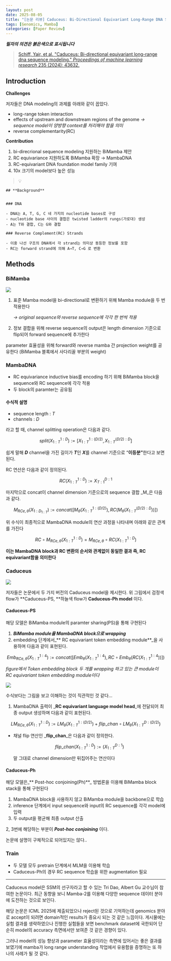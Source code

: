 ```yaml
---
layout: post
date: 2025-08-05
title: "[논문 리뷰] Caduceus: Bi-Directional Equivariant Long-Range DNA Sequence Modeling"
tags: [Genomics, Mamba]
categories: [Paper Review]
---
```


<span class="notion-red">_**필자의 의견은 붉은색으로 표시됩니다**_</span>


> [Schiff, Yair, et al. "Caduceus: Bi-directional equivariant long-range dna sequence modeling." ](https://pmc.ncbi.nlm.nih.gov/articles/PMC12189541/)[_Proceedings of machine learning research_](https://pmc.ncbi.nlm.nih.gov/articles/PMC12189541/)[ 235 (2024): 43632.](https://pmc.ncbi.nlm.nih.gov/articles/PMC12189541/)



## Introduction


**Challenges**


저자들은 DNA modeling의 과제를 아래와 같이 꼽았다.

- long-range token interaction
- effects of upstream and downstream regions of the genome 
_→ sequence model이 양방향 context를 처리해야 함을 의미_
- reverse complementarity(RC)

**Contribution**

1. bi-direcrional sequence modeling 지원하는 BiMamba 제안
1. RC equivariance 지원하도록 BiMamba 확장 → MambaDNA
1. RC-equivariant DNA foundation model family 기여
1. 10x 크기의 model보다 높은 성능

> 💡 


	## **Background**


	### DNA

	- DNA는 A, T, G, C 네 가지의 nucleotide bases로 구성
	- nucleotide base 사이의 결합은 twisted ladder의 rungs(가로대) 생성
	- A는 T와 결합, C는 G와 결합

	### Reverse Complement(RC) Strands

	- 이중 나선 구조의 DNA에서 각 strand는 의미상 동등한 정보를 포함
	- RC는 forward strand에 의해 A→T, C→G 로 변환


## Methods



### BiMamba


![](https://prod-files-secure.s3.us-west-2.amazonaws.com/542b861c-36a8-4051-84e5-8804b6728dba/2c247d59-7815-4980-99f0-8f0d21f445a7/image.png?X-Amz-Algorithm=AWS4-HMAC-SHA256&X-Amz-Content-Sha256=UNSIGNED-PAYLOAD&X-Amz-Credential=ASIAZI2LB466TMQJ7VDG%2F20250820%2Fus-west-2%2Fs3%2Faws4_request&X-Amz-Date=20250820T181158Z&X-Amz-Expires=3600&X-Amz-Security-Token=IQoJb3JpZ2luX2VjEJL%2F%2F%2F%2F%2F%2F%2F%2F%2F%2FwEaCXVzLXdlc3QtMiJGMEQCIH1KBO8yUusJYF9eCRLJflXW%2BDmvV18sYkbees9GVWTRAiAISS3xeCoyFk5GcTJT%2FOjSkhga2KniS15z6x0zm27LdCqIBAjb%2F%2F%2F%2F%2F%2F%2F%2F%2F%2F8BEAAaDDYzNzQyMzE4MzgwNSIM%2Fa6lUB8q2vQgwCCmKtwDUXtBraolyerGkPubDvohEzK6GTmKdm1Tev1F%2BFMzrAM4YS6kov6ksAa98XmUtWIDN2KhJ3aQnN%2BTrj%2FfKGyrOp9BaMTMZgSIdEo0S0r2QXq5E6gqoDvLAnr%2BOQqn2gsoCKRoLZ6ADhvFcbbsqnNe0a8dWbpu%2BfAU3CebkRlTcmf4rhJXfVtxYwmDmNjC8k2HgW9YEQ6IIi31QdnCxi9zeqn2jCENujCWBi9%2F3BsKie5gKmJD7rU3%2B8nm9GQJYpghRZ3VSID5lfithyou9e2YkkukYg1NIluiUArsJPcECBFwwwnrw1OZDr6fiCVxDvweTnAdvtGbHCP5x6MbY1vGAZYhTtXqRupdyEGmxu1zFEXnluwGWWTH0CiH94NnnqcLFi4LO27p5jZl%2BJA2LYLB%2FDDufMNkYf8ZSjR2rEkfunZFPSyPs%2FIbpkwjpxEPdnzLHnHgrzSq5t6OeT6zSLgZRB0%2BulVqlBSiW36SnLbF2ECtSF4F1ayoh8e0Hb18JXmUWkfw%2Fp0rWR%2FG48ayT2rFvzgghztf2cHQDUhbPM2WnkRfdFQxjsFiZSYcJj7OsLQWjtsOLG3DTf9y%2BfNo2hdqp%2BAGSORwXM8gCFgZRYxVhFvvrNf6jwJxmkPhTvcw7ZaYxQY6pgE%2Fh3L8SPCfEFabrY6vE%2Bs8jItK2CTNemd9uKqpHOnvPGKxD%2BpZWxiUHI3nnY2mZPCmo4Upi52sgv5d9DhVW8MB6uev0%2BOoqdTgqnChCb2dm0VKTWYq%2BwcN5i7DfbkGAjg5oIR8yC%2BeQI1gU8lQ84gVvO70Wm5dkiNv7saCi2IJ%2FHNmS1o7AedHU0%2FSIhCEoOTUS76p2iPg02%2FNIP9rhyI5tI4yALVf&X-Amz-Signature=ffd3d87fa82b205e5ce17c35ef65f20e35bff9cea7bd06ca9532a1eac628b8a2&X-Amz-SignedHeaders=host&x-amz-checksum-mode=ENABLED&x-id=GetObject)

1. 표준 Mamba model을 bi-directional로 변환하기 위해 Mamba module을 두 번 적용한다

	_→ original sequence와 reverse sequence에 각각 한 번씩 적용_

1. 정보 결합을 위해 reverse sequence의 output은 length dimension 기준으로 flip되어 forward sequence에 추가한다

parameter 효율성을 위해 forward와 reverse mamba 간 projection weight를 공유한다 (BiMamba 블록에서 사다리꼴 부분의 weight)



### MambaDNA

- RC equivariance inductive bias를 encoding 하기 위해 BiMamba block을 sequence와 RC sequence에 각각 적용
- 두 block의 paramter는 공유됨


#### 수식적 설명

- sequence length : _T_
- channels : _D_

라고 할 때,  channel splitting operation은 다음과 같다.


$$
split(X^{1:D}_{1:T}):=[X^{1:(D/2)}_{1:T},X^{(D/2):D}_{1:T}]
$$


<span class="notion-red">쉽게 말해 </span><span class="notion-red">_**D**_</span><span class="notion-red"> channel을 가진 길이가 </span><span class="notion-red">_**T**_</span><span class="notion-red">인 </span><span class="notion-red">_**X**_</span><span class="notion-red">를 channel 기준으로 “</span><span class="notion-red">**이등분”**</span><span class="notion-red">한다고 보면 된다.</span>


RC 연산은 다음과 같이 정의된다.


$$
RC(X^{1:D}_{1:T}):=X^{D:1}_{T:1}
$$


마지막으로 concat이 channel dimension 기준으로의 sequence 결합 _M_은 다음과 같다.


$$
M_{RCe,\theta}(X_{1:D_{1:T}}):=concat([M_{\theta}(X^{1:(D/2)}_{1:T}),RC(M_{\theta}(X^{(D/2):D}_{1:T}))])
$$


위 수식이 최종적으로 MambaDNA module의 연산 과정을 나타내며 아래와 같은 관계를 가진다


$$
RC\circ M_{RCe,\theta}(X^{1:D}_{1:T}) = M_{RCe,\theta} \circ RC(X^{1:D}_{1:T})
$$


**이는 MambaDNA block과 RC 변환의 순서와 관계없이 동일한 결과 즉, RC equivariant함을 의미한다**



### Caduceus


![](https://prod-files-secure.s3.us-west-2.amazonaws.com/542b861c-36a8-4051-84e5-8804b6728dba/f94a60d7-8145-473b-aef9-7c68d3ec604a/image.png?X-Amz-Algorithm=AWS4-HMAC-SHA256&X-Amz-Content-Sha256=UNSIGNED-PAYLOAD&X-Amz-Credential=ASIAZI2LB466TMQJ7VDG%2F20250820%2Fus-west-2%2Fs3%2Faws4_request&X-Amz-Date=20250820T181158Z&X-Amz-Expires=3600&X-Amz-Security-Token=IQoJb3JpZ2luX2VjEJL%2F%2F%2F%2F%2F%2F%2F%2F%2F%2FwEaCXVzLXdlc3QtMiJGMEQCIH1KBO8yUusJYF9eCRLJflXW%2BDmvV18sYkbees9GVWTRAiAISS3xeCoyFk5GcTJT%2FOjSkhga2KniS15z6x0zm27LdCqIBAjb%2F%2F%2F%2F%2F%2F%2F%2F%2F%2F8BEAAaDDYzNzQyMzE4MzgwNSIM%2Fa6lUB8q2vQgwCCmKtwDUXtBraolyerGkPubDvohEzK6GTmKdm1Tev1F%2BFMzrAM4YS6kov6ksAa98XmUtWIDN2KhJ3aQnN%2BTrj%2FfKGyrOp9BaMTMZgSIdEo0S0r2QXq5E6gqoDvLAnr%2BOQqn2gsoCKRoLZ6ADhvFcbbsqnNe0a8dWbpu%2BfAU3CebkRlTcmf4rhJXfVtxYwmDmNjC8k2HgW9YEQ6IIi31QdnCxi9zeqn2jCENujCWBi9%2F3BsKie5gKmJD7rU3%2B8nm9GQJYpghRZ3VSID5lfithyou9e2YkkukYg1NIluiUArsJPcECBFwwwnrw1OZDr6fiCVxDvweTnAdvtGbHCP5x6MbY1vGAZYhTtXqRupdyEGmxu1zFEXnluwGWWTH0CiH94NnnqcLFi4LO27p5jZl%2BJA2LYLB%2FDDufMNkYf8ZSjR2rEkfunZFPSyPs%2FIbpkwjpxEPdnzLHnHgrzSq5t6OeT6zSLgZRB0%2BulVqlBSiW36SnLbF2ECtSF4F1ayoh8e0Hb18JXmUWkfw%2Fp0rWR%2FG48ayT2rFvzgghztf2cHQDUhbPM2WnkRfdFQxjsFiZSYcJj7OsLQWjtsOLG3DTf9y%2BfNo2hdqp%2BAGSORwXM8gCFgZRYxVhFvvrNf6jwJxmkPhTvcw7ZaYxQY6pgE%2Fh3L8SPCfEFabrY6vE%2Bs8jItK2CTNemd9uKqpHOnvPGKxD%2BpZWxiUHI3nnY2mZPCmo4Upi52sgv5d9DhVW8MB6uev0%2BOoqdTgqnChCb2dm0VKTWYq%2BwcN5i7DfbkGAjg5oIR8yC%2BeQI1gU8lQ84gVvO70Wm5dkiNv7saCi2IJ%2FHNmS1o7AedHU0%2FSIhCEoOTUS76p2iPg02%2FNIP9rhyI5tI4yALVf&X-Amz-Signature=6058a3e9602c7ec1f0e3c6cbd35aa1538b8d9a20aa4d37aa6bb16084f0d7b8e2&X-Amz-SignedHeaders=host&x-amz-checksum-mode=ENABLED&x-id=GetObject)


저자들은 논문에서 두 가지 버전의 Caduceus model을 제시한다. 위 그림에서 검정색 flow가 **Caduceus-PS, **하늘색 flow가 **Caduceus-Ph model** 이다.



#### Caduceus-PS


해당 모델은 BiMamba module의 paramter sharing(PS)을 통해 구현된다

1. _**BiMamba module을 MambaDNA block으로 wrapping**_
1. embedding 단계에서_** RC equivariant token embedding module**_을 사용하며 다음과 같이 표현된다.

$$
Emb_{RCe,\theta}(X^{1:4}_{1:T}):=concat([Emb_{\theta}(X^{1:4}_{1:T}),RC \circ Emb_{\theta}(RC(X^{1:4}_{1:T}))])
$$


_figure에서 Token embedding block 두 개를 wrapping 하고 있는 큰 module이 RC equivariant token embedding module이다_


![](https://prod-files-secure.s3.us-west-2.amazonaws.com/542b861c-36a8-4051-84e5-8804b6728dba/b175e4da-71eb-4e91-8c23-a06dabe673c9/image.png?X-Amz-Algorithm=AWS4-HMAC-SHA256&X-Amz-Content-Sha256=UNSIGNED-PAYLOAD&X-Amz-Credential=ASIAZI2LB466TMQJ7VDG%2F20250820%2Fus-west-2%2Fs3%2Faws4_request&X-Amz-Date=20250820T181158Z&X-Amz-Expires=3600&X-Amz-Security-Token=IQoJb3JpZ2luX2VjEJL%2F%2F%2F%2F%2F%2F%2F%2F%2F%2FwEaCXVzLXdlc3QtMiJGMEQCIH1KBO8yUusJYF9eCRLJflXW%2BDmvV18sYkbees9GVWTRAiAISS3xeCoyFk5GcTJT%2FOjSkhga2KniS15z6x0zm27LdCqIBAjb%2F%2F%2F%2F%2F%2F%2F%2F%2F%2F8BEAAaDDYzNzQyMzE4MzgwNSIM%2Fa6lUB8q2vQgwCCmKtwDUXtBraolyerGkPubDvohEzK6GTmKdm1Tev1F%2BFMzrAM4YS6kov6ksAa98XmUtWIDN2KhJ3aQnN%2BTrj%2FfKGyrOp9BaMTMZgSIdEo0S0r2QXq5E6gqoDvLAnr%2BOQqn2gsoCKRoLZ6ADhvFcbbsqnNe0a8dWbpu%2BfAU3CebkRlTcmf4rhJXfVtxYwmDmNjC8k2HgW9YEQ6IIi31QdnCxi9zeqn2jCENujCWBi9%2F3BsKie5gKmJD7rU3%2B8nm9GQJYpghRZ3VSID5lfithyou9e2YkkukYg1NIluiUArsJPcECBFwwwnrw1OZDr6fiCVxDvweTnAdvtGbHCP5x6MbY1vGAZYhTtXqRupdyEGmxu1zFEXnluwGWWTH0CiH94NnnqcLFi4LO27p5jZl%2BJA2LYLB%2FDDufMNkYf8ZSjR2rEkfunZFPSyPs%2FIbpkwjpxEPdnzLHnHgrzSq5t6OeT6zSLgZRB0%2BulVqlBSiW36SnLbF2ECtSF4F1ayoh8e0Hb18JXmUWkfw%2Fp0rWR%2FG48ayT2rFvzgghztf2cHQDUhbPM2WnkRfdFQxjsFiZSYcJj7OsLQWjtsOLG3DTf9y%2BfNo2hdqp%2BAGSORwXM8gCFgZRYxVhFvvrNf6jwJxmkPhTvcw7ZaYxQY6pgE%2Fh3L8SPCfEFabrY6vE%2Bs8jItK2CTNemd9uKqpHOnvPGKxD%2BpZWxiUHI3nnY2mZPCmo4Upi52sgv5d9DhVW8MB6uev0%2BOoqdTgqnChCb2dm0VKTWYq%2BwcN5i7DfbkGAjg5oIR8yC%2BeQI1gU8lQ84gVvO70Wm5dkiNv7saCi2IJ%2FHNmS1o7AedHU0%2FSIhCEoOTUS76p2iPg02%2FNIP9rhyI5tI4yALVf&X-Amz-Signature=3bbf8aa60494b441932ac5bf26ac5534b2c066ea120f7a6e1d3d80801b8f2eca&X-Amz-SignedHeaders=host&x-amz-checksum-mode=ENABLED&x-id=GetObject)


<span class="notion-red">수식보다는 그림을 보고 이해하는 것이 직관적인 것 같다…</span>

1. MambaDNA 출력이 _**RC equivariant language model head**_에 전달되어 최종 output 생성하며 다음과 같이 표현된다.

$$
LM_{RCe,\theta}(X^{1:D}_{1:T}):= LM_{\theta}(X^{1:(D/2)}_{1:T})+flip\_chan\circ LM_{\theta}(X^{D:(D/2)}_{1:T})
$$

- 채널 flip 연산인 _**flip\_chan**_은 다음과 같이 정의한다.

	$$
	flip\_chan(X^{1:D}_{1:T}):=(X^{D:1}_{1:T})
	$$


	말 그대로 channel dimension만 뒤집어주는 연산이다



#### Caduceus-Ph


해당 모델은_** Post-hoc conjoining(Ph)**_ 방법론을 이용해 BiMamba block stack을 통해 구현된다

1. MambaDNA block을 사용하지 않고 BiMamba module을 backbone으로 학습
1. inference 단계에서 input sequence와 input의 RC sequence를 각각 model에 입력
1. 두 output을 평균해 최종 output 산출

2, 3번에 해당하는 부분이 _**Post-hoc conjoining**_ 이다.


<span class="notion-red">논문에 설명이 구체적으로 되어있지는 않다..</span>



### Train

- 두 모델 모두 pretrain 단계에서 MLM을 이용해 학습
- Caduceus-Ph의 경우 RC sequence 학습을 위한 augmentation 필요

---


<span class="notion-red">Caduceus model은 SSM의 선구자라고 할 수 있는 Tri Dao, Albert Gu 교수님이 참여한 논문이다. 최근 동향을 보니 Mamba-2를 이용해 다양한 sequence 데이터 분야에 도전하는 것으로 보인다.</span>


<span class="notion-red">해당 논문은 ICML 2025에 제출되었으나 reject된 것으로 기억하는데 genomics 분야로 accept이 되려면 domain적인 results가 중요시 되는 것 같은 느낌이다. 게시물에는 실험 결과를 생략하였으나 진행한 실험들을 보면 benchmark dataset에 국한되어 단순히 model의 accuracy 측면에서만 보여준 것 같은 경향이 있다.</span>


<span class="notion-red">그러나 model의 성능 향상과 parameter 효율성이라는 측면에 있어서는 좋은 결과를 보였기에 mamba가 long range understanding 작업에서 유용함을 증명하는 또 하나의 사례가 될 것 같다.</span>

